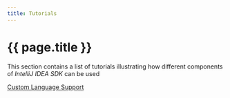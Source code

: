 ```yaml
---
title: Tutorials
---
```


# {{ page.title }}

This section contains a list of tutorials illustrating how different components of *IntelliJ IDEA SDK* can be used

[Custom Language Support](cls_tutorial.html)